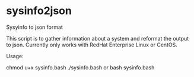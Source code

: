 # sysinfo2json
Sysyinfo to json format

This script is to gather information about a system and reformat the output to json.
Currently only works with RedHat Enterprise Linux or CentOS.

Usage:

chmod u+x sysinfo.bash
./sysinfo.bash
or
bash sysinfo.bash


